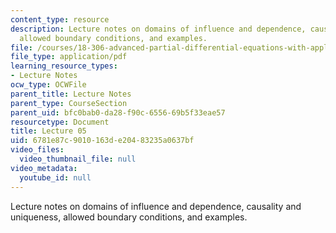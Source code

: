 ```yaml
---
content_type: resource
description: Lecture notes on domains of influence and dependence, causality and uniqueness,
  allowed boundary conditions, and examples.
file: /courses/18-306-advanced-partial-differential-equations-with-applications-fall-2009/6781e87c9010163de20483235a0637bf_MIT18_306f09_lec05.pdf
file_type: application/pdf
learning_resource_types:
- Lecture Notes
ocw_type: OCWFile
parent_title: Lecture Notes
parent_type: CourseSection
parent_uid: bfc0bab0-da28-f90c-6556-69b5f33eae57
resourcetype: Document
title: Lecture 05
uid: 6781e87c-9010-163d-e204-83235a0637bf
video_files:
  video_thumbnail_file: null
video_metadata:
  youtube_id: null
---
```

Lecture notes on domains of influence and dependence, causality and uniqueness, allowed boundary conditions, and examples.

